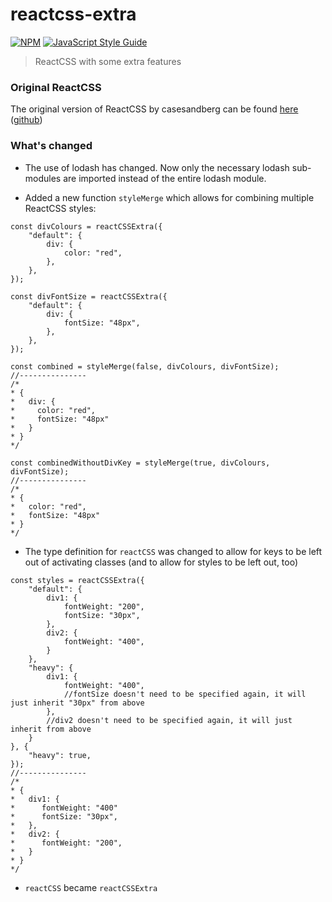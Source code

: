 # reactcss-extra

[![NPM](https://img.shields.io/npm/v/reactcss-extra.svg)](https://www.npmjs.com/package/react-pickers) [![JavaScript Style Guide](https://img.shields.io/badge/code_style-standard-brightgreen.svg)](https://standardjs.com)



> ReactCSS with some extra features



### Original ReactCSS

The original version of ReactCSS by casesandberg can be found [here](https://www.npmjs.com/package/reactcss) ([github](https://github.com/casesandberg/reactcss))



### What's changed

* The use of lodash has changed. Now only the necessary lodash sub-modules are imported instead of the entire lodash module.

* Added a new function `styleMerge` which allows for combining multiple ReactCSS styles:

```tsx
const divColours = reactCSSExtra({
    "default": {
        div: {
            color: "red",
        },
    },
});

const divFontSize = reactCSSExtra({
    "default": {
        div: {
            fontSize: "48px",
        },
    },
});

const combined = styleMerge(false, divColours, divFontSize);
//---------------
/*
* {
*   div: {
*     color: "red",
*     fontSize: "48px"
*   }
* }
*/

const combinedWithoutDivKey = styleMerge(true, divColours, divFontSize);
//---------------
/*
* {
*   color: "red",
*   fontSize: "48px"
* }
*/
```

* The type definition for `reactCSS` was changed to allow for keys to be left out of activating classes (and to allow for styles to be left out, too)

```tsx
const styles = reactCSSExtra({
    "default": {
        div1: {
            fontWeight: "200",
            fontSize: "30px",
        },
        div2: {
            fontWeight: "400",
        }
    },
    "heavy": {
        div1: {
            fontWeight: "400",
            //fontSize doesn't need to be specified again, it will just inherit "30px" from above
        },
        //div2 doesn't need to be specified again, it will just inherit from above
    }
}, {
    "heavy": true,
});
//---------------
/*
* {
*   div1: {
*      fontWeight: "400"
*      fontSize: "30px",
*   },
*   div2: {
*      fontWeight: "200",
*   }
* }
*/
```

* `reactCSS` became `reactCSSExtra`